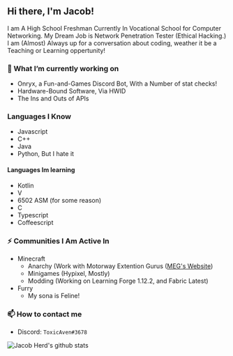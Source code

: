 ## Hi there, I'm Jacob!

I am A High School Freshman Currently In Vocational School for Computer Networking. My Dream Job is Network Penetration Tester (Ethical Hacking.) I am (Almost) Always up for a conversation about coding, weather it be a Teaching or Learning oppertunity!

### 🔭 What I’m currently working on

- Onryx, a Fun-and-Games Discord Bot, With a Number of stat checks!
- Hardware-Bound Software, Via HWID
- The Ins and Outs of APIs

### Languages I Know

- Javascript
- C++
- Java
- Python, But I hate it

#### Languages Im learning

- Kotlin
- V
- 6502 ASM (for some reason)
- C
- Typescript
- Coffeescript

### ⚡ Communities I Am Active In

- Minecraft
  - Anarchy (Work with Motorway Extention Gurus ([MEG's Website](https://meg.one))
  - Minigames (Hypixel, Mostly)
  - Modding (Working on Learning Forge 1.12.2, and Fabric Latest)
- Furry
  - My sona is Feline!

### 📫 How to contact me

- Discord: `ToxicAven#3678`

![Jacob Herd's github stats](https://github-readme-stats.vercel.app/api?username=ToxicAven&show_icons=true&theme=dark)
